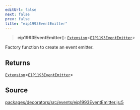 ```yaml
---
editUrl: false
next: false
prev: false
title: "eip1993EventEmitter"
---
```


> **eip1993EventEmitter**(): [`Extension`](/reference/tevm/base-client/type-aliases/extension/)\<[`EIP1193EventEmitter`](/reference/tevm/decorators/type-aliases/eip1193eventemitter/)\>

Factory function to create an event emitter.

## Returns

[`Extension`](/reference/tevm/base-client/type-aliases/extension/)\<[`EIP1193EventEmitter`](/reference/tevm/decorators/type-aliases/eip1193eventemitter/)\>

## Source

[packages/decorators/src/events/eip1993EventEmitter.js:5](https://github.com/evmts/tevm-monorepo/blob/main/packages/decorators/src/events/eip1993EventEmitter.js#L5)
